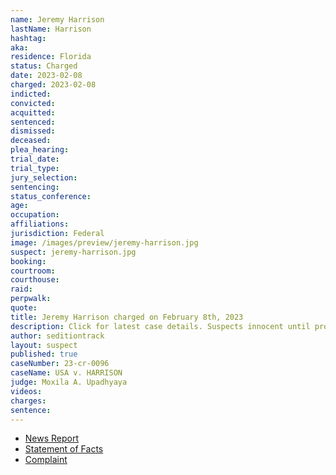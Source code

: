 ```yaml
---
name: Jeremy Harrison
lastName: Harrison
hashtag:
aka:
residence: Florida
status: Charged
date: 2023-02-08
charged: 2023-02-08
indicted:
convicted:
acquitted:
sentenced:
dismissed:
deceased:
plea_hearing:
trial_date:
trial_type:
jury_selection:
sentencing:
status_conference:
age:
occupation:
affiliations:
jurisdiction: Federal
image: /images/preview/jeremy-harrison.jpg
suspect: jeremy-harrison.jpg
booking:
courtroom:
courthouse:
raid:
perpwalk:
quote:
title: Jeremy Harrison charged on February 8th, 2023
description: Click for latest case details. Suspects innocent until proven guilty.
author: seditiontrack
layout: suspect
published: true
caseNumber: 23-cr-0096
caseName: USA v. HARRISON
judge: Moxila A. Upadhyaya
videos:
charges:
sentence:
---
```

- [News Report](https://www.clickorlando.com/news/local/2023/02/09/36th-central-florida-resident-arrested-in-capitol-hill-riot/)
- [Statement of Facts](https://www.justice.gov/usao-dc/case-multi-defendant/file/1568186/download)
- [Complaint](https://www.justice.gov/usao-dc/case-multi-defendant/file/1568181/download)
